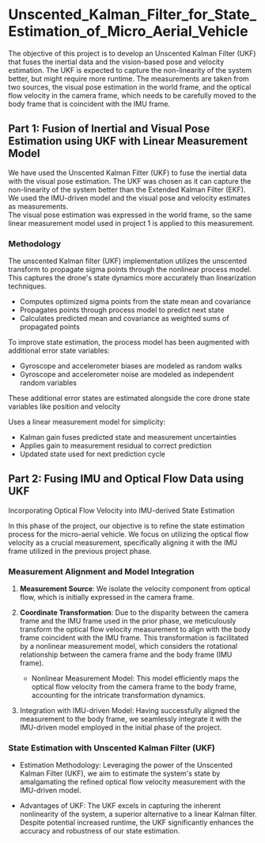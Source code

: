# Unscented_Kalman_Filter_for_State_Estimation_of_Micro_Aerial_Vehicle

The objective of this project is to develop an Unscented Kalman Filter (UKF) that fuses the inertial data and the
vision-based pose and velocity estimation. The UKF is expected to capture the non-linearity of the system better,
but might require more runtime. The measurements are taken from two sources, the visual pose estimation in the
world frame, and the optical flow velocity in the camera frame, which needs to be carefully moved to the body frame
that is coincident with the IMU frame.

## Part 1: Fusion of Inertial and Visual Pose Estimation using UKF with Linear Measurement Model
We have used the Unscented Kalman Filter (UKF) to fuse the inertial data with the visual pose estimation. The
UKF was chosen as it can capture the non-linearity of the system better than the Extended Kalman Filter (EKF).
We used the IMU-driven model and the visual pose and velocity estimates as measurements.<br>
The visual pose estimation was expressed in the world frame, so the same linear measurement model used in project
1 is applied to this measurement.

### Methodology
The unscented Kalman filter (UKF) implementation utilizes the unscented transform to propagate sigma points through the nonlinear process model. This captures the drone's state dynamics more accurately than linearization techniques. <br>
  * Computes optimized sigma points from the state mean and covariance 
  * Propagates points through process model to predict next state 
  * Calculates predicted mean and covariance as weighted sums of propagated points

To improve state estimation, the process model has been augmented with additional error state variables: <br>

  * Gyroscope and accelerometer biases are modeled as random walks 
  * Gyroscope and accelerometer noise are modeled as independent random variables 
  
  
These additional error states are estimated alongside the core drone state variables like position and velocity

Uses a linear measurement model for simplicity:
  * Kalman gain fuses predicted state and measurement uncertainties
  * Applies gain to measurement residual to correct prediction
  * Updated state used for next prediction cycle


## Part 2: Fusing IMU and Optical Flow Data using UKF
Incorporating Optical Flow Velocity into IMU-derived State Estimation

In this phase of the project, our objective is to refine the state estimation process for the micro-aerial vehicle. We focus on utilizing the optical flow velocity as a crucial measurement, specifically aligning it with the IMU frame utilized in the previous project phase.

### Measurement Alignment and Model Integration
1. **Measurement Source**: We isolate the velocity component from optical flow, which is initially expressed in the camera frame.

2. **Coordinate Transformation**: Due to the disparity between the camera frame and the IMU frame used in the prior phase, we meticulously transform the optical flow velocity measurement to align with the body frame coincident with the IMU frame. This transformation is facilitated by a nonlinear measurement model, which considers the rotational relationship between the camera frame and the body frame (IMU frame).
   * Nonlinear Measurement Model: This model efficiently maps the optical flow velocity from the camera frame to the body frame, accounting for the intricate transformation dynamics.

3. Integration with IMU-driven Model: Having successfully aligned the measurement to the body frame, we seamlessly integrate it with the IMU-driven model employed in the initial phase of the project.

### State Estimation with Unscented Kalman Filter (UKF)
* Estimation Methodology: Leveraging the power of the Unscented Kalman Filter (UKF), we aim to estimate the system's state by amalgamating the refined optical flow velocity measurement with the IMU-driven model.

* Advantages of UKF: The UKF excels in capturing the inherent nonlinearity of the system, a superior alternative to a linear Kalman filter. Despite potential increased runtime, the UKF significantly enhances the accuracy and robustness of our state estimation.
